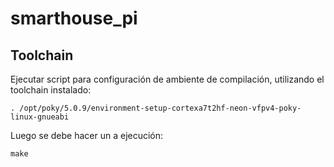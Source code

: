 # smarthouse_pi


## Toolchain
Ejecutar script para configuración de ambiente de compilación, utilizando el toolchain
instalado:

```
. /opt/poky/5.0.9/environment-setup-cortexa7t2hf-neon-vfpv4-poky-linux-gnueabi
```

Luego se debe hacer un a ejecución:
```
make
```


